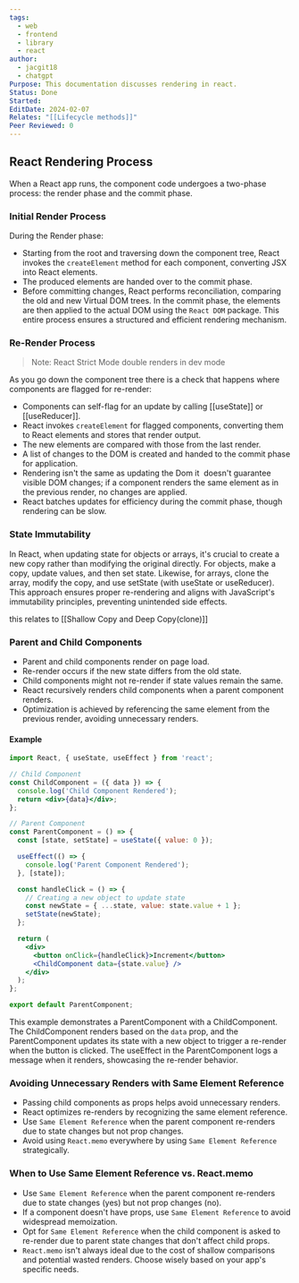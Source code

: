 ```yaml
---
tags:
  - web
  - frontend
  - library
  - react
author:
  - jacgit18
  - chatgpt
Purpose: This documentation discusses rendering in react.
Status: Done
Started: 
EditDate: 2024-02-07
Relates: "[[Lifecycle methods]]"
Peer Reviewed: 0
---
```

## React Rendering Process

When a React app runs, the component code undergoes a two-phase process: the render phase and the commit phase.

### Initial Render Process

During the Render phase:

- Starting from the root and traversing down the component tree, React invokes the `createElement` method for each component, converting JSX into React elements.
- The produced elements are handed over to the commit phase.
- Before committing changes, React performs reconciliation, comparing the old and new Virtual DOM trees. In the commit phase, the elements are then applied to the actual DOM using the `React DOM` package. This entire process ensures a structured and efficient rendering mechanism.

### Re-Render Process
> Note: React Strict Mode double renders in dev mode

As you go down the component tree there is a check that happens where components are flagged for re-render:

- Components can self-flag for an update by calling [[useState]] or [[useReducer]].
- React invokes `createElement` for flagged components, converting them to React elements and stores that render output.
- The new elements are compared with those from the last render.
- A list of changes to the DOM is created and handed to the commit phase for application.
- Rendering isn't the same as updating the Dom it  doesn't guarantee visible DOM changes; if a component renders the same element as in the previous render, no changes are applied. 
- React batches updates for efficiency during the commit phase, though rendering can be slow.

### State Immutability

In React, when updating state for objects or arrays, it's crucial to create a new copy rather than modifying the original directly. For objects, make a copy, update values, and then set state. Likewise, for arrays, clone the array, modify the copy, and use setState (with useState or useReducer). This approach ensures proper re-rendering and aligns with JavaScript's immutability principles, preventing unintended side effects.

this relates to [[Shallow Copy and Deep Copy(clone)]]

### Parent and Child Components

- Parent and child components render on page load.
- Re-render occurs if the new state differs from the old state.
- Child components might not re-render if state values remain the same.
- React recursively renders child components when a parent component renders.
- Optimization is achieved by referencing the same element from the previous render, avoiding unnecessary renders.

#### Example

```jsx
import React, { useState, useEffect } from 'react';

// Child Component
const ChildComponent = ({ data }) => {
  console.log('Child Component Rendered');
  return <div>{data}</div>;
};

// Parent Component
const ParentComponent = () => {
  const [state, setState] = useState({ value: 0 });

  useEffect(() => {
    console.log('Parent Component Rendered');
  }, [state]);

  const handleClick = () => {
    // Creating a new object to update state
    const newState = { ...state, value: state.value + 1 };
    setState(newState);
  };

  return (
    <div>
      <button onClick={handleClick}>Increment</button>
      <ChildComponent data={state.value} />
    </div>
  );
};

export default ParentComponent;
```

This example demonstrates a ParentComponent with a ChildComponent. The ChildComponent renders based on the `data` prop, and the ParentComponent updates its state with a new object to trigger a re-render when the button is clicked. The useEffect in the ParentComponent logs a message when it renders, showcasing the re-render behavior.

### Avoiding Unnecessary Renders with Same Element Reference

- Passing child components as props helps avoid unnecessary renders.
- React optimizes re-renders by recognizing the same element reference.
- Use `Same Element Reference` when the parent component re-renders due to state changes but not prop changes.
- Avoid using `React.memo` everywhere by using `Same Element Reference` strategically.

### When to Use Same Element Reference vs. React.memo

- Use `Same Element Reference` when the parent component re-renders due to state changes (yes) but not prop changes (no).
- If a component doesn't have props, use `Same Element Reference` to avoid widespread memoization.
- Opt for `Same Element Reference` when the child component is asked to re-render due to parent state changes that don't affect child props.
- `React.memo` isn't always ideal due to the cost of shallow comparisons and potential wasted renders. Choose wisely based on your app's specific needs.
